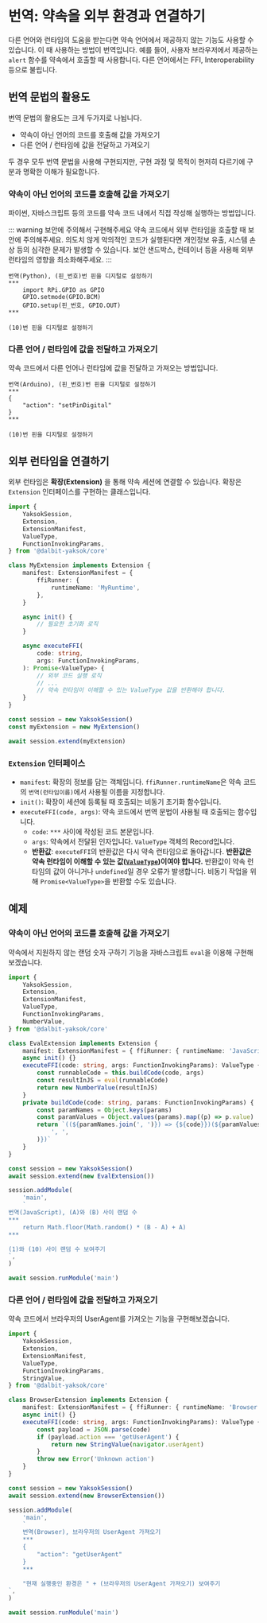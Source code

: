 # 번역: 약속을 외부 환경과 연결하기

다른 언어와 런타임의 도움을 받는다면 약속 언어에서 제공하지 않는 기능도 사용할 수 있습니다. 이 때 사용하는 방법이 번역입니다. 예를 들어, 사용자 브라우저에서 제공하는 `alert` 함수를 약속에서 호출할 때 사용합니다. 다른 언어에서는 FFI, Interoperability 등으로 불립니다.

## 번역 문법의 활용도

번역 문법의 활용도는 크게 두가지로 나뉩니다.

-   약속이 아닌 언어의 코드를 호출해 값을 가져오기
-   다른 언어 / 런타임에 값을 전달하고 가져오기

두 경우 모두 번역 문법을 사용해 구현되지만, 구현 과정 및 목적이 현저히 다르기에 구분과 명확한 이해가 필요합니다.

### 약속이 아닌 언어의 코드를 호출해 값을 가져오기

파이썬, 자바스크립트 등의 코드를 약속 코드 내에서 직접 작성해 실행하는 방법입니다.

::: warning 보안에 주의해서 구현해주세요
약속 코드에서 외부 런타임을 호출할 때 보안에 주의해주세요. 의도치 않게 악의적인 코드가 실행된다면 개인정보 유출, 시스템 손상 등의 심각한 문제가 발생할 수 있습니다. 보안 샌드박스, 컨테이너 등을 사용해 외부 런타임의 영향을 최소화해주세요.
:::

```Vyper
번역(Python), (핀_번호)번 핀을 디지털로 설정하기
***
    import RPi.GPIO as GPIO
    GPIO.setmode(GPIO.BCM)
    GPIO.setup(핀_번호, GPIO.OUT)
***

(10)번 핀을 디지털로 설정하기
```

### 다른 언어 / 런타임에 값을 전달하고 가져오기

약속 코드에서 다른 언어나 런타임에 값을 전달하고 가져오는 방법입니다.

```Vyper
번역(Arduino), (핀_번호)번 핀을 디지털로 설정하기
***
{
    "action": "setPinDigital"
}
***

(10)번 핀을 디지털로 설정하기
```

## 외부 런타임을 연결하기

외부 런타임은 **확장(Extension)** 을 통해 약속 세션에 연결할 수 있습니다. 확장은 `Extension` 인터페이스를 구현하는 클래스입니다.

```typescript
import {
    YaksokSession,
    Extension,
    ExtensionManifest,
    ValueType,
    FunctionInvokingParams,
} from '@dalbit-yaksok/core'

class MyExtension implements Extension {
    manifest: ExtensionManifest = {
        ffiRunner: {
            runtimeName: 'MyRuntime',
        },
    }

    async init() {
        // 필요한 초기화 로직
    }

    async executeFFI(
        code: string,
        args: FunctionInvokingParams,
    ): Promise<ValueType> {
        // 외부 코드 실행 로직
        // ...
        // 약속 런타임이 이해할 수 있는 ValueType 값을 반환해야 합니다.
    }
}

const session = new YaksokSession()
const myExtension = new MyExtension()

await session.extend(myExtension)
```

### `Extension` 인터페이스

-   `manifest`: 확장의 정보를 담는 객체입니다. `ffiRunner.runtimeName`은 약속 코드의 `번역(런타임이름)`에서 사용될 이름을 지정합니다.
-   `init()`: 확장이 세션에 등록될 때 호출되는 비동기 초기화 함수입니다.
-   `executeFFI(code, args)`: 약속 코드에서 번역 문법이 사용될 때 호출되는 함수입니다.
    -   `code`: `***` 사이에 작성된 코드 본문입니다.
    -   `args`: 약속에서 전달된 인자입니다. `ValueType` 객체의 Record입니다.
    -   **반환값**: `executeFFI`의 반환값은 다시 약속 런타임으로 돌아갑니다. **반환값은 약속 런타임이 이해할 수 있는 값([`ValueType`](/api/core/mod/classes/ValueType))이여야 합니다.** 반환값이 약속 런타임의 값이 아니거나 `undefined`일 경우 오류가 발생합니다. 비동기 작업을 위해 `Promise<ValueType>`을 반환할 수도 있습니다.

## 예제

### 약속이 아닌 언어의 코드를 호출해 값을 가져오기

약속에서 지원하지 않는 랜덤 숫자 구하기 기능을 자바스크립트 `eval`을 이용해 구현해보겠습니다.

```typescript
import {
    YaksokSession,
    Extension,
    ExtensionManifest,
    ValueType,
    FunctionInvokingParams,
    NumberValue,
} from '@dalbit-yaksok/core'

class EvalExtension implements Extension {
    manifest: ExtensionManifest = { ffiRunner: { runtimeName: 'JavaScript' } }
    async init() {}
    executeFFI(code: string, args: FunctionInvokingParams): ValueType {
        const runnableCode = this.buildCode(code, args)
        const resultInJS = eval(runnableCode)
        return new NumberValue(resultInJS)
    }
    private buildCode(code: string, params: FunctionInvokingParams) {
        const paramNames = Object.keys(params)
        const paramValues = Object.values(params).map((p) => p.value)
        return `((${paramNames.join(', ')}) => {${code}})(${paramValues.join(
            ', ',
        )})`
    }
}

const session = new YaksokSession()
await session.extend(new EvalExtension())

session.addModule(
    'main',
    `
번역(JavaScript), (A)와 (B) 사이 랜덤 수
***
    return Math.floor(Math.random() * (B - A) + A)
***

(1)와 (10) 사이 랜덤 수 보여주기
`,
)

await session.runModule('main')
```

### 다른 언어 / 런타임에 값을 전달하고 가져오기

약속 코드에서 브라우저의 UserAgent를 가져오는 기능을 구현해보겠습니다.

```typescript
import {
    YaksokSession,
    Extension,
    ExtensionManifest,
    ValueType,
    FunctionInvokingParams,
    StringValue,
} from '@dalbit-yaksok/core'

class BrowserExtension implements Extension {
    manifest: ExtensionManifest = { ffiRunner: { runtimeName: 'Browser' } }
    async init() {}
    executeFFI(code: string, args: FunctionInvokingParams): ValueType {
        const payload = JSON.parse(code)
        if (payload.action === 'getUserAgent') {
            return new StringValue(navigator.userAgent)
        }
        throw new Error('Unknown action')
    }
}

const session = new YaksokSession()
await session.extend(new BrowserExtension())

session.addModule(
    'main',
    `
    번역(Browser), 브라우저의 UserAgent 가져오기
    ***
    {
        "action": "getUserAgent"
    }
    ***

    "현재 실행중인 환경은 " + (브라우저의 UserAgent 가져오기) 보여주기
`,
)

await session.runModule('main')
```
